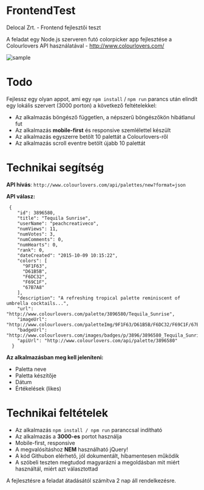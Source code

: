 # FrontendTest
Delocal Zrt. - Frontend fejlesztői teszt

A feladat egy Node.js szerveren futó colorpicker app fejlesztése a Colourlovers API használatával - http://www.colourlovers.com/ 

![sample](https://s3.amazonaws.com/assets-github/repo/progcode/img/ColourLovers+Live+Desktop.png)

# Todo

Fejlessz egy olyan appot, ami egy `npm install` / `npm run` parancs után elindít egy lokális szervert (3000 porton) a következő feltételekkel:

 - Az alkalmazás böngésző független, a népszerű böngészőkön hibátlanul fut
 - Az alkalmazás **mobile-first** és responsive szemlélettel készült
 - Az alkalmazás egyszerre betölt 10 palettát a Colourlovers-ről
 - Az alkalmazás scroll eventre betölt újabb 10 palettát
 
# Technikai segítség
**API hívás**:  `http://www.colourlovers.com/api/palettes/new?format=json`

**API válasz:**

     {
        "id": 3896580,
        "title": "Tequila Sunrise",
        "userName": "peachcreativeco",
        "numViews": 11,
        "numVotes": 3,
        "numComments": 0,
        "numHearts": 0,
        "rank": 0,
        "dateCreated": "2015-10-09 10:15:22",
        "colors": [
          "9F1F63",
          "D61B5B",
          "F6DC32",
          "F69C1F",
          "67B7A8"
        ],
        "description": "A refreshing tropical palette reminiscent of umbrella cocktails...",
        "url": "http://www.colourlovers.com/palette/3896580/Tequila_Sunrise",
        "imageUrl": "http://www.colourlovers.com/paletteImg/9F1F63/D61B5B/F6DC32/F69C1F/67B7A8/Tequila_Sunrise.png",
        "badgeUrl": "http://www.colourlovers.com/images/badges/p/3896/3896580_Tequila_Sunrise.png",
        "apiUrl": "http://www.colourlovers.com/api/palette/3896580"
      }
**Az alkalmazásban meg kell jeleníteni:**

 - Paletta neve
 - Paletta készítője
 - Dátum
 - Értékelések (likes)
 
# Technikai feltételek
 - Az alkalmazás `npm install / npm run` paranccsal indítható
 - Az alkalmazás a **3000-es** portot használja
 - Mobile-first, responsive
 - A megvalósításhoz **NEM** használható jQuery!
 - A kód Githubon elérhető, jól dokumentált, hibamentesen működik
 - A szóbeli teszten megtudod magyarázni a megoldásban mit miért használtál, miért azt választottad
 
 A fejlesztésre a feladat átadásától számítva 2 nap áll rendelkezésre.

